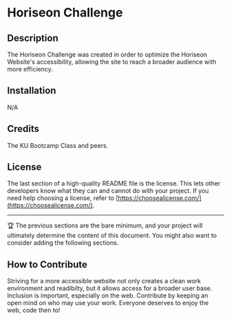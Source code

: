 # Horiseon Challenge
## Description

The Horiseon Challenge was created in order to optimize the Horiseon Website's accessibility, allowing the site to reach a broader audience with more efficiency.

## Installation

N/A


## Credits

The KU Bootcamp Class and peers.


## License

The last section of a high-quality README file is the license. This lets other developers know what they can and cannot do with your project. If you need help choosing a license, refer to [https://choosealicense.com/](https://choosealicense.com/).

---

🏆 The previous sections are the bare minimum, and your project will ultimately determine the content of this document. You might also want to consider adding the following sections.

## How to Contribute

Striving for a more accessible website not only creates a clean work environment and readibilty, but it allows access for a broader user base. Inclusion is important, especially on the web. Contribute by keeping an open mind on who may use your work. Everyone deserves to enjoy the web, code then to!
